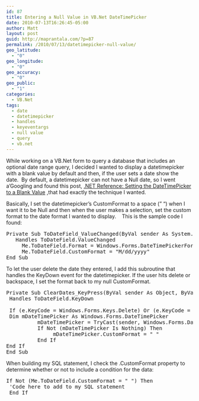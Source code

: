 ```yaml
---
id: 87
title: Entering a Null Value in VB.Net DateTimePicker
date: 2010-07-13T16:26:45-05:00
author: Matt
layout: post
guid: http://maprantala.com/?p=87
permalink: /2010/07/13/datetimepicker-null-value/
geo_latitude:
  - "0"
geo_longitude:
  - "0"
geo_accuracy:
  - "0"
geo_public:
  - "1"
categories:
  - VB.Net
tags:
  - date
  - datetimepicker
  - handles
  - keyeventargs
  - null value
  - query
  - vb.net
---
```

While working on a VB.Net form to query a database that includes an optional date range query, I decided I wanted to display a datetimepicker with a blank value by default and then, if the user sets a date show the date.  By default, a datetimepicker can not have a Null date, so I went a&#8217;Googling and found this post, [.NET Reference: Setting the DateTimePicker to a Blank Value](http://dotnetref.blogspot.com/2009/03/setting-datetimepicker-to-blank-value.html) ,that had exactly the technique I wanted.

Basically, I set the datetimepicker&#8217;s CustomFormat to a space (&#8221; &#8220;) when I want it to be Null and then when the user makes a selection, set the custom format to the date format I wanted to display.    This is the sample code I found:

<pre>Private Sub ToDateField_ValueChanged(ByVal sender As System.Object, ByVal e As System.EventArgs) _
   Handles ToDateField.ValueChanged
     Me.ToDateField.Format = Windows.Forms.DateTimePickerFormat.Custom
     Me.ToDateField.CustomFormat = "M/dd/yyyy"
End Sub
</pre>

To let the user delete the date they entered, I add this subroutine that handles the KeyDown event for the datetimepicker. If the user hits delete or backspace, I set the format back to my null CustomFormat.

<pre>Private Sub ClearDates_KeyPress(ByVal sender As Object, ByVal e As System.Windows.Forms.KeyEventArgs) _
 Handles ToDateField.KeyDown

 If (e.KeyCode = Windows.Forms.Keys.Delete) Or (e.KeyCode = Windows.Forms.Keys.Back) Then
 Dim mDateTimePicker As Windows.Forms.DateTimePicker
          mDateTimePicker = TryCast(sender, Windows.Forms.DateTimePicker)
          If Not (mDateTimePicker Is Nothing) Then
               mDateTimePicker.CustomFormat = " "
          End If
End If
End Sub
</pre>

When building my SQL statement, I check the .CustomFormat property to determine whether or not to include a condition for the data:

<pre>If Not (Me.ToDateField.CustomFormat = " ") Then
 'Code here to add to my SQL statement
 End If
</pre>

<div id="geo-post-87" class="geo geo-post" style="display: none">
  <span class="latitude"></span><span class="longitude"></span>
</div>
